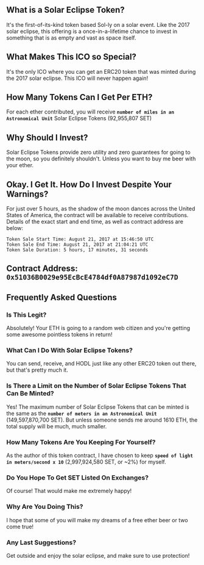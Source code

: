 <!-- -->

## What is a Solar Eclipse Token?
It's the first-of-its-kind token based Sol-ly on a solar event. Like the 2017 solar eclipse, this offering is
a once-in-a-lifetime chance to invest in something that is as empty and vast as space itself.

## What Makes This ICO so Special?
It's the only ICO where you can get an ERC20 token that was minted during the 2017 solar eclipse.
This ICO will never happen again!

## How Many Tokens Can I Get Per ETH?
For each ether contributed, you will receive **`number of miles in an Astronomical Unit`** Solar Eclipse Tokens
(92,955,807 SET)

## Why Should I Invest?
Solar Eclipse Tokens provide zero utility and zero guarantees for going to the moon, so you definitely shouldn't.
Unless you want to buy me beer with your ether.

## Okay. I Get It. How Do I Invest Despite Your Warnings?
For just over 5 hours, as the shadow of the moon dances across the United States of America, the contract will be available to receive contributions. Details of the exact start and end time, as well as contract address are below:

```
Token Sale Start Time: August 21, 2017 at 15:46:50 UTC
Token Sale End Time: August 21, 2017 at 21:04:21 UTC
Token Sale Duration: 5 hours, 17 minutes, 31 seconds
```

## Contract Address: `0x51036B0029e95EcBcE4784df0A87987d1092eC7D`

## Frequently Asked Questions

### Is This Legit?
Absolutely! Your ETH is going to a random web citizen and you're getting some awesome pointless tokens in return!

### What Can I Do With Solar Eclipse Tokens?
You can send, receive, and HODL just like any other ERC20 token out there, but that's pretty much it.

### Is There a Limit on the Number of Solar Eclipse Tokens That Can Be Minted?
Yes! The maximum number of Solar Eclipse Tokens that can be minted is the same as the **`number of meters in an
Astronomical Unit`** (149,597,870,700 SET). But unless someone sends me around 1610 ETH, the total supply will be much, much smaller.

### How Many Tokens Are You Keeping For Yourself?
As the author of this token contract, I have chosen to keep **`speed of light in meters/second x 10`** (2,997,924,580 SET,
or ~2%) for myself.

### Do You Hope To Get SET Listed On Exchanges?
Of course! That would make me extremely happy!

### Why Are You Doing This?
I hope that some of you will make my dreams of a free ether beer or two come true!

### Any Last Suggestions?
Get outside and enjoy the solar eclipse, and make sure to use protection!
